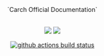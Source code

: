 <div align="center"
  
<h1> `Carch Official Documentation` </h1>
</div>
<br>
<p align="center">
  <img src="https://img.shields.io/badge/Maintained%3F-Yes-1c1c29?style=for-the-badge&color=ef9f9c&logoColor=85e185&labelColor=1c1c29">
  <img src="https://img.shields.io/github/license/carch-org/docs?style=for-the-badge&color=e0ea9d&logoColor=D9E0EE&labelColor=171b22">
</p>

<div align = "center"
  
[![github actions build status][check]][link]

</div>

[check]: https://github.com/carch-org/docs/actions/workflows/docs.yml/badge.svg
[link]: https://github.com/carch-org/docs/actions/workflows/docs.yml
